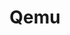 ---
title: "Qemu"
menu:
  main:
    identifier: "qemu"
    parent: "virtualization"
    name: "Qemu"
    weight: 2
---